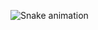 ![Snake animation](https://raw.githubusercontent.com/{username}/{username}/output/github-contribution-grid-snake-dark.svg)
